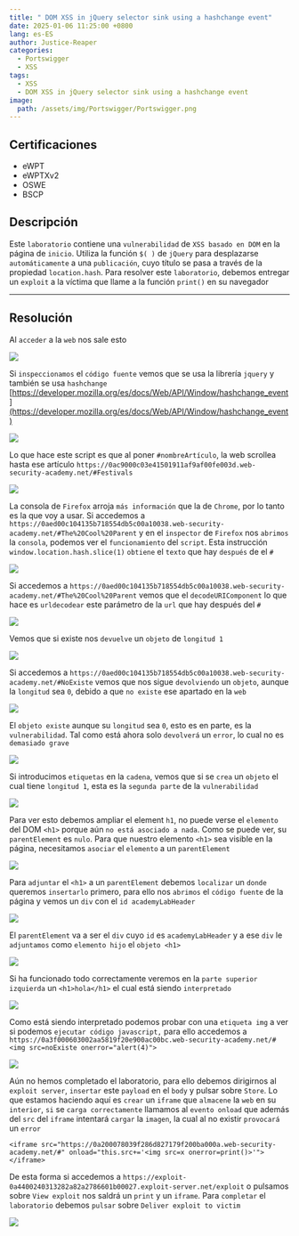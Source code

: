 ```yaml
---
title: " DOM XSS in jQuery selector sink using a hashchange event"
date: 2025-01-06 11:25:00 +0800
lang: es-ES
author: Justice-Reaper
categories:
  - Portswigger
  - XSS
tags:
  - XSS
  - DOM XSS in jQuery selector sink using a hashchange event
image:
  path: /assets/img/Portswigger/Portswigger.png
---
```


## Certificaciones

- eWPT
- eWPTXv2
- OSWE
- BSCP
  
## Descripción

Este `laboratorio` contiene una `vulnerabilidad` de `XSS basado en DOM` en la página de `inicio`. Utiliza la función `$( )` de `jQuery` para desplazarse `automáticamente` a una `publicación`, cuyo título se pasa a través de la propiedad `location.hash`. Para resolver este `laboratorio`, debemos entregar un `exploit` a la víctima que llame a la función `print()` en su navegador

---

## Resolución

Al `acceder` a la `web` nos sale esto

![](/assets/img/XSS-Lab-6/image_1.png)

Si `inspeccionamos` el `código fuente` vemos que se usa la librería `jquery` y también se usa `hashchange` [https://developer.mozilla.org/es/docs/Web/API/Window/hashchange_event](https://developer.mozilla.org/es/docs/Web/API/Window/hashchange_event)

![](/assets/img/XSS-Lab-6/image_2.png)

Lo que hace este script es que al poner `#nombreArtículo`, la web scrollea hasta ese artículo `https://0ac9000c03e41501911af9af00fe003d.web-security-academy.net/#Festivals`

![](/assets/img/XSS-Lab-6/image_3.png)

La consola de `Firefox` arroja `más información` que la de `Chrome`, por lo tanto es la que voy a usar. Si accedemos a `https://0aed00c104135b718554db5c00a10038.web-security-academy.net/#The%20Cool%20Parent` y en el `inspector` de `Firefox` nos `abrimos` la `consola`, podemos ver el `funcionamiento` del `script`. Esta instrucción `window.location.hash.slice(1)` `obtiene` el `texto` que hay `después` de el `#`

![](/assets/img/XSS-Lab-6/image_4.png)

Si accedemos a `https://0aed00c104135b718554db5c00a10038.web-security-academy.net/#The%20Cool%20Parent` vemos que el `decodeURIComponent` lo que hace es `urldecodear` este parámetro de la `url` que hay después del `#`

![](/assets/img/XSS-Lab-6/image_5.png)

Vemos que si existe nos `devuelve` un `objeto` de `longitud 1`

![](/assets/img/XSS-Lab-6/image_6.png)

Si accedemos a `https://0aed00c104135b718554db5c00a10038.web-security-academy.net/#NoExiste` vemos que nos sigue `devolviendo` un `objeto`, aunque la `longitud` sea `0`, debido a que `no existe` ese apartado en la `web`

![](/assets/img/XSS-Lab-6/image_7.png)

El `objeto existe` aunque su `longitud` sea `0`, esto es en parte, es la `vulnerabilidad`. Tal como está ahora solo `devolverá` un `error`, lo cual no es `demasiado grave`

![](/assets/img/XSS-Lab-6/image_8.png)

Si introducimos `etiquetas` en la `cadena`, vemos que si se `crea` un `objeto` el cual tiene `longitud 1`, esta es la `segunda parte` de la `vulnerabilidad`

![](/assets/img/XSS-Lab-6/image_9.png)

Para ver esto debemos ampliar el element `h1`, no puede verse el `elemento` del DOM `<h1>` porque aún `no está asociado a nada`. Como se puede ver, su `parentElement` es `nulo`. Para que nuestro elemento `<h1>` sea visible en la página, necesitamos `asociar` el `elemento` a un `parentElement`

![](/assets/img/XSS-Lab-6/image_10.png)

Para `adjuntar` el `<h1>` a un `parentElement` debemos `localizar` un `donde` queremos `insertarlo` primero, para ello nos `abrimos` el `código fuente` de la página y vemos un `div` con el `id academyLabHeader`

![](/assets/img/XSS-Lab-6/image_11.png)

El `parentElement` va a ser el `div` cuyo `id` es `academyLabHeader` y a ese `div` le `adjuntamos` como `elemento hijo` el `objeto <h1>`

![](/assets/img/XSS-Lab-6/image_12.png)

Si ha funcionado todo correctamente veremos en la `parte superior izquierda` un `<h1>hola</h1>` el cual está siendo `interpretado`

![](/assets/img/XSS-Lab-6/image_13.png)

Como está siendo interpretado podemos probar con una `etiqueta img` a ver si podemos `ejecutar código javascript,` para ello accedemos a `https://0a3f000603002aa5819f20e900ac00bc.web-security-academy.net/#<img src=noExiste onerror="alert(4)">`

![](/assets/img/XSS-Lab-6/image_14.png)

Aún no hemos completado el laboratorio, para ello debemos dirigirnos al `exploit server`, `insertar` este `payload` en el `body` y pulsar sobre `Store`. Lo que estamos haciendo aquí es `crear` un `iframe` que `almacene` la `web` en su `interior`, `si` se `carga correctamente` llamamos al `evento onload` que además del `src` del `iframe` intentará `cargar` la `imagen`, la cual al no existir `provocará` un `error` 

```
<iframe src="https://0a200078039f286d827179f200ba000a.web-security-academy.net/#" onload="this.src+='<img src=x onerror=print()>'"></iframe>
```

De esta forma si accedemos a `https://exploit-0a4400240313282a82a2786601b00027.exploit-server.net/exploit` o pulsamos sobre `View exploit` nos saldrá un `print` y un `iframe`. Para `completar` el `laboratorio` debemos `pulsar` sobre `Deliver exploit to victim`

![](/assets/img/XSS-Lab-6/image_15.png)
